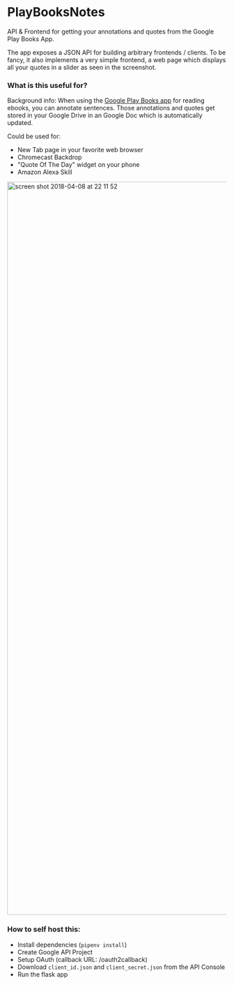 # PlayBooksNotes
API &amp; Frontend for getting your annotations and quotes from the Google Play Books App.

The app exposes a JSON API for building arbitrary frontends / clients. To be fancy, it also implements a very simple frontend, a web page which displays all your quotes in a slider as seen in the screenshot.

### What is this useful for?
Background info: When using the [Google Play Books app](https://play.google.com/store/apps/details?id=com.google.android.apps.books&hl=en) for reading ebooks, you can annotate sentences. Those annotations and quotes get stored in your Google Drive in an Google Doc which is automatically updated.

Could be used for:
- New Tab page in your favorite web browser
- Chromecast Backdrop
- "Quote Of The Day" widget on your phone
- Amazon Alexa Skill

<img width="1680" alt="screen shot 2018-04-08 at 22 11 52" src="https://user-images.githubusercontent.com/3121306/38472156-d7cda50a-3b7b-11e8-9ca0-541296755118.png">

### How to self host this:
- Install dependencies (`pipenv install`)
- Create Google API Project
- Setup OAuth (callback URL: /oauth2callback)
- Download `client_id.json` and `client_secret.json` from the API Console
- Run the flask app
